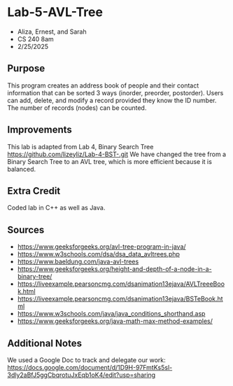 # Lab-5-AVL-Tree
- Aliza, Ernest, and Sarah
- CS 240 8am
- 2/25/2025
## Purpose
This program creates an address book of people and their contact information that can be sorted 3 ways (inorder, preorder, postorder). Users can add, delete, and modify a record provided they know the ID number. The number of records (nodes) can be counted.

## Improvements
This lab is adapted from Lab 4, Binary Search Tree https://github.com/lizeyliz/Lab-4-BST-.git
We have changed the tree from a Binary Search Tree to an AVL tree, which is more efficient because it is balanced.

## Extra Credit
Coded lab in C++ as well as Java.

## Sources
- https://www.geeksforgeeks.org/avl-tree-program-in-java/
- https://www.w3schools.com/dsa/dsa_data_avltrees.php
- https://www.baeldung.com/java-avl-trees 
- https://www.geeksforgeeks.org/height-and-depth-of-a-node-in-a-binary-tree/ 
- https://liveexample.pearsoncmg.com/dsanimation13ejava/AVLTreeeBook.html 
- https://liveexample.pearsoncmg.com/dsanimation13ejava/BSTeBook.html 
- https://www.w3schools.com/java/java_conditions_shorthand.asp 
- https://www.geeksforgeeks.org/java-math-max-method-examples/ 

## Additional Notes
We used a Google Doc to track and delegate our work: 
https://docs.google.com/document/d/1D9H-97FmtKs5sl-3dly2aBfJ5ggCbqrotuJxEqb1oK4/edit?usp=sharing
